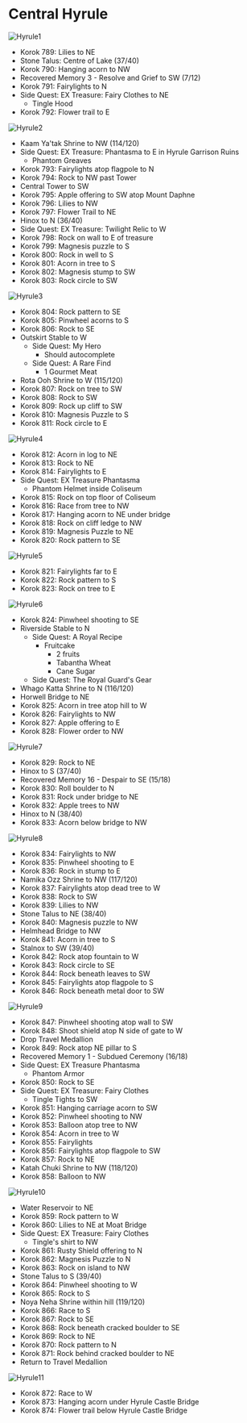 # Central Hyrule

![Hyrule1](images/Hyrule1.PNG)

* Korok 789: Lilies to NE
* Stone Talus: Centre of Lake (37/40)
* Korok 790: Hanging acorn to NW
* Recovered Memory 3 - Resolve and Grief to SW (7/12)
* Korok 791: Fairylights to N
* Side Quest: EX Treasure: Fairy Clothes to NE
  * Tingle Hood
* Korok 792: Flower trail to E

![Hyrule2](images/Hyrule2.PNG)

* Kaam Ya'tak Shrine to NW (114/120)
* Side Quest: EX Treasure: Phantasma to E in Hyrule Garrison Ruins
  * Phantom Greaves
* Korok 793: Fairylights atop flagpole to N
* Korok 794: Rock to NW past Tower
* Central Tower to SW
* Korok 795: Apple offering to SW atop Mount Daphne
* Korok 796: Lilies to NW
* Korok 797: Flower Trail to NE
* Hinox to N (36/40)
* Side Quest: EX Treasure: Twilight Relic to W
* Korok 798: Rock on wall to E of treasure
* Korok 799: Magnesis puzzle to S
* Korok 800: Rock in well to S
* Korok 801: Acorn in tree to S
* Korok 802: Magnesis stump to SW
* Korok 803: Rock circle to SW

![Hyrule3](images/Hyrule3.PNG)

* Korok 804: Rock pattern to SE
* Korok 805: Pinwheel acorns to S
* Korok 806: Rock to SE
* Outskirt Stable to W
  * Side Quest: My Hero
    * Should autocomplete
  * Side Quest: A Rare Find
    * 1 Gourmet Meat
* Rota Ooh Shrine to W (115/120)
* Korok 807: Rock on tree to SW
* Korok 808: Rock to SW
* Korok 809: Rock up cliff to SW
* Korok 810: Magnesis Puzzle to S
* Korok 811: Rock circle to E

![Hyrule4](images/Hyrule4.PNG)

* Korok 812: Acorn in log to NE
* Korok 813: Rock to NE
* Korok 814: Fairylights to E
* Side Quest: EX Treasure Phantasma
  * Phantom Helmet inside Coliseum
* Korok 815: Rock on top floor of Coliseum
* Korok 816: Race from tree to NW
* Korok 817: Hanging acorn to NE under bridge
* Korok 818: Rock on cliff ledge to NW
* Korok 819: Magnesis Puzzle to NE
* Korok 820: Rock pattern to SE

![Hyrule5](images/Hyrule5.PNG)

* Korok 821: Fairylights far to E
* Korok 822: Rock pattern to S
* Korok 823: Rock on tree to E

![Hyrule6](images/Hyrule6.PNG)

* Korok 824: Pinwheel shooting to SE
* Riverside Stable to N
  * Side Quest: A Royal Recipe
    * Fruitcake
      * 2 fruits
      * Tabantha Wheat
      * Cane Sugar
  * Side Quest: The Royal Guard's Gear
* Whago Katta Shrine to N (116/120)
* Horwell Bridge to NE
* Korok 825: Acorn in tree atop hill to W
* Korok 826: Fairylights to NW
* Korok 827: Apple offering to E
* Korok 828: Flower order to NW

![Hyrule7](images/Hyrule7.PNG)

* Korok 829: Rock to NE
* Hinox to S (37/40)
* Recovered Memory 16 - Despair to SE (15/18)
* Korok 830: Roll boulder to N
* Korok 831: Rock under bridge to NE
* Korok 832: Apple trees to NW
* Hinox to N (38/40)
* Korok 833: Acorn below bridge to NW

![Hyrule8](images/Hyrule8.PNG)

* Korok 834: Fairylights to NW
* Korok 835: Pinwheel shooting to E
* Korok 836: Rock in stump to E
* Namika Ozz Shrine to NW (117/120)
* Korok 837: Fairylights atop dead tree to W
* Korok 838: Rock to SW
* Korok 839: Lilies to NW
* Stone Talus to NE (38/40)
* Korok 840: Magnesis puzzle to NW
* Helmhead Bridge to NW
* Korok 841: Acorn in tree to S
* Stalnox to SW (39/40)
* Korok 842: Rock atop fountain to W
* Korok 843: Rock circle to SE
* Korok 844: Rock beneath leaves to SW
* Korok 845: Fairylights atop flagpole to S
* Korok 846: Rock beneath metal door to SW

![Hyrule9](images/Hyrule9.PNG)

* Korok 847: Pinwheel shooting atop wall to SW
* Korok 848: Shoot shield atop N side of gate to W
* Drop Travel Medallion
* Korok 849: Rock atop NE pillar to S
* Recovered Memory 1 - Subdued Ceremony (16/18)
* Side Quest: EX Treasure Phantasma
  * Phantom Armor
* Korok 850: Rock to SE
* Side Quest: EX Treasure: Fairy Clothes
  * Tingle Tights to SW
* Korok 851: Hanging carriage acorn to SW
* Korok 852: Pinwheel shooting to NW
* Korok 853: Balloon atop tree to NW
* Korok 854: Acorn in tree to W
* Korok 855: Fairylights
* Korok 856: Fairylights atop flagpole to SW
* Korok 857: Rock to NE
* Katah Chuki Shrine to NW (118/120)
* Korok 858: Balloon to NW

![Hyrule10](images/Hyrule10.PNG)

* Water Reservoir to NE
* Korok 859: Rock pattern to W
* Korok 860: Lilies to NE at Moat Bridge
* Side Quest: EX Treasure: Fairy Clothes
  * Tingle's shirt to NW
* Korok 861: Rusty Shield offering to N
* Korok 862: Magnesis Puzzle to N
* Korok 863: Rock on island to NW
* Stone Talus to S (39/40)
* Korok 864: Pinwheel shooting to W
* Korok 865: Rock to S
* Noya Neha Shrine within hill (119/120)
* Korok 866: Race to S
* Korok 867: Rock to SE
* Korok 868: Rock beneath cracked boulder to SE
* Korok 869: Rock to NE
* Korok 870: Rock pattern to N
* Korok 871: Rock behind cracked boulder to NE
* Return to Travel Medallion

![Hyrule11](images/Hyrule11.PNG)

* Korok 872: Race to W
* Korok 873: Hanging acorn under Hyrule Castle Bridge
* Korok 874: Flower trail below Hyrule Castle Bridge
